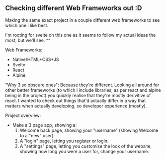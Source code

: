 ## Checking different Web Frameworks out :D

Making the same exact project in a couple different web frameworks to see which one i like best.

I'm rooting for svelte on this one as it seems to follow my actual ideas the most, but we'll see. ^^

Web Frameworks:
- Native/HTML+CSS+JS
- Svelte
- React
- Alpine

"Why 3 so obscure ones":
Because they're different. Looking all around for other better frameworks (to which i include libraries, as per react and alpine being in the project) you quickly realise that they're mostly derivitive of react. I wanted to check out things that'd actually differ in a way that matters when actually developing, so developer experience (mostly).

Project overview:
- Make a 3 page app, showing a:
  1. Welcome back page, showing your "username" (showing Welcome to a "new" user).
  2. A "login" page, letting you register or login.
  3. A "settings" page, letting you customise the look of the website, showing how long you were a user for, change your username.
